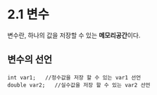 # 2.1 변수

변수란, 하나의 값을 저장할 수 있는 **메모리공간**이다.

## 변수의 선언
```
int var1;   //정수값을 저장 할 수 있는 var1 선언
double var2;   //실수값을 저장 할 수 있는 var2 선언
```